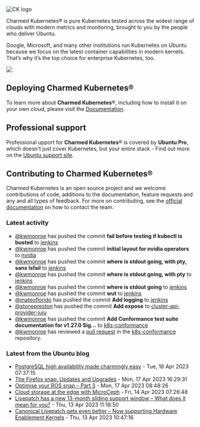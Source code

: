 ![CK logo](https://assets.ubuntu.com/v1/451d4cf4-Charmed+Kubernetes_RGB_onWhite_2022.svg)

Charmed Kubernetes® is pure Kubernetes tested across the widest range of clouds with modern metrics and monitoring, brought to you by the people who deliver Ubuntu.

Google, Microsoft, and many other institutions run Kubernetes on Ubuntu because we focus on the latest container capabilities in modern kernels. That’s why it’s the top choice for enterprise Kubernetes, too.

![](https://assets.ubuntu.com/v1/843c77b6-juju-at-a-glace.svg)

## Deploying Charmed Kubernetes®

To learn more about **Charmed Kubernetes**®, including how to install it on your own cloud, please visit the [Documentation][docs].

## Professional support

Professional upport for **Charmed Kubernetes**® is covered by **Ubuntu Pro**, which doesn't just cover Kubernetes, but your entire stack - Find out more on the [Ubuntu support site](https://ubuntu.com/support).

## Contributing to Charmed Kubernetes®

Charmed Kubernetes is an open source project and we welcome contributions of code, additions to the documentation, feature requests and any and all types of feedback. For more on contributing, see the [official documentation][get-in-touch] on how to contact the team.

<!-- LINKS -->
[docs]: https://ubuntu.com/kubernetes/docs
[get-in-touch]: https://ubuntu.com/kubernetes/docs/get-in-touch

### Latest activity

<!-- activity starts -->
 - [@kwmonroe](https://github.com/kwmonroe) has pushed the commit **fail before testing if kubectl is busted** to [jenkins](https://github.com/charmed-kubernetes/jenkins)
 - [@kwmonroe](https://github.com/kwmonroe) has pushed the commit **initial layout for nvidia operators** to [nvidia](https://github.com/charmed-kubernetes/nvidia)
 - [@kwmonroe](https://github.com/kwmonroe) has pushed the commit **where is stdout going, with pty, sans lsfail** to [jenkins](https://github.com/charmed-kubernetes/jenkins)
 - [@kwmonroe](https://github.com/kwmonroe) has pushed the commit **where is stdout going, with pty** to [jenkins](https://github.com/charmed-kubernetes/jenkins)
 - [@kwmonroe](https://github.com/kwmonroe) has pushed the commit **where is stdout going** to [jenkins](https://github.com/charmed-kubernetes/jenkins)
 - [@kwmonroe](https://github.com/kwmonroe) has pushed the commit **wut** to [jenkins](https://github.com/charmed-kubernetes/jenkins)
 - [@mateoflorido](https://github.com/mateoflorido) has pushed the commit **Add logging** to [jenkins](https://github.com/charmed-kubernetes/jenkins)
 - [@stonepreston](https://github.com/stonepreston) has pushed the commit **Add expose** to [cluster-api-provider-juju](https://github.com/charmed-kubernetes/cluster-api-provider-juju)
 - [@kwmonroe](https://github.com/kwmonroe) has pushed the commit **Add Conformance test suite documentation for v1.27.0  Sig...** to [k8s-conformance](https://github.com/charmed-kubernetes/k8s-conformance)
 - [@kwmonroe](https://github.com/kwmonroe) has reviewed a [pull request](https://github.com/charmed-kubernetes/k8s-conformance/pull/1) in the [k8s-conformance](https://github.com/charmed-kubernetes/k8s-conformance) repository.
<!-- activity ends -->

<!-- roadmap starts -->

<!-- roadmap ends -->

### Latest from the Ubuntu blog

<!-- blog starts -->
* [PostgreSQL high availability made charmingly easy](https://ubuntu.com//blog/postgresql-high-availability) - Tue, 18 Apr 2023 07:37:15 
* [The Firefox snap: Updates and Upgrades](https://ubuntu.com//blog/firefox-snap-updates-and-upgrades) - Mon, 17 Apr 2023 16:29:31 
* [Optimise your ROS snap – Part 3](https://ubuntu.com//blog/optimise-your-ros-snap-part-3) - Mon, 17 Apr 2023 08:48:26 
* [Cloud storage at the edge with MicroCeph](https://ubuntu.com//blog/cloud-storage-at-the-edge-with-microceph) - Fri, 14 Apr 2023 07:26:48 
* [Livepatch has a new 13-month sliding support window &#8211;  What does it mean for you?](https://ubuntu.com//blog/canonical-announces-new-ubuntu-livepatch-13-months-sliding-support-window) - Thu, 13 Apr 2023 11:18:50 
* [Canonical Livepatch gets even better    &#8211;                        Now supporting Hardware Enablement Kernels](https://ubuntu.com//blog/canonical-livepatch-gets-even-better-now-supporting-hardware-enablement-kernels) - Thu, 13 Apr 2023 10:47:16 
<!-- blog ends -->
